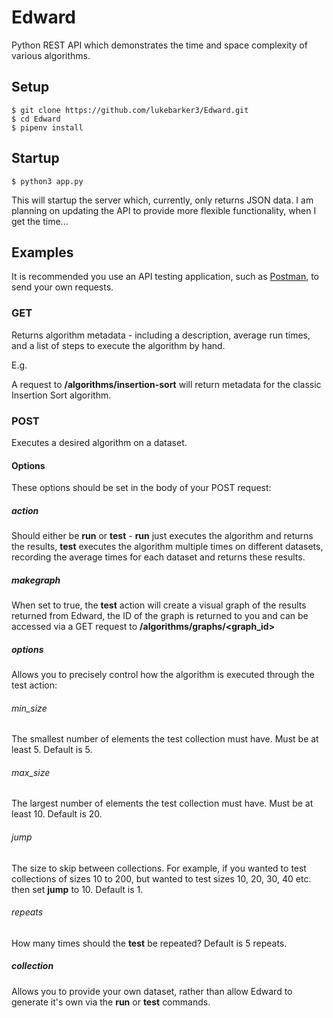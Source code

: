 # Edward
Python REST API which demonstrates the time and space complexity of various algorithms.

## Setup

```
$ git clone https://github.com/lukebarker3/Edward.git
$ cd Edward
$ pipenv install
```

## Startup

```
$ python3 app.py
```

This will startup the server which, currently, only returns JSON data. I am planning on updating the API to provide more flexible functionality, when I get the time...

## Examples

It is recommended you use an API testing application, such as [Postman](https://www.getpostman.com/apps "Postman Download Page"), to send your own requests.

### GET

Returns algorithm metadata - including a description, average run times, and a list of steps to execute the algorithm by hand.

E.g.

A request to **/algorithms/insertion-sort** will return metadata for the classic Insertion Sort algorithm.

### POST

Executes a desired algorithm on a dataset.

#### Options

These options should be set in the body of your POST request:

##### action
Should either be **run** or **test** - **run** just executes the algorithm and returns the results, **test** executes the algorithm multiple times on different datasets, recording the average times for each dataset and returns these results.

##### makegraph
When set to true, the **test** action will create a visual graph of the results returned from Edward, the ID of the graph is returned to you and can be accessed via a GET request to **/algorithms/graphs/<graph_id>**

##### options
Allows you to precisely control how the algorithm is executed through the test action:

###### min_size
The smallest number of elements the test collection must have. Must be at least 5. Default is 5.

###### max_size
The largest number of elements the test collection must have. Must be at least 10. Default is 20.

###### jump
The size to skip between collections. For example, if you wanted to test collections of sizes 10 to 200, but wanted to test sizes 10, 20, 30, 40 etc. then set **jump** to 10. Default is 1.

###### repeats
How many times should the **test** be repeated? Default is 5 repeats.

##### collection
Allows you to provide your own dataset, rather than allow Edward to generate it's own via the **run** or **test** commands.

